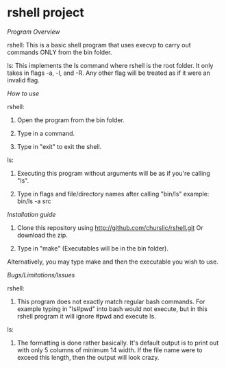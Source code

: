 # rshell project

*Program Overview*

rshell: This is a basic shell program that uses execvp to
carry out commands ONLY from the bin folder.

ls: This implements the ls command where rshell is the root
folder. It only takes in flags -a, -l, and -R. Any other flag will
be treated as if it were an invalid flag.

*How to use*

rshell:

1. Open the program from the bin folder.

2. Type in a command.

3. Type in "exit" to exit the shell.

ls:

1. Executing this program without arguments will be as if
   you're calling "ls".

2. Type in flags and file/directory names after calling "bin/ls"
        example: bin/ls -a src

*Installation guide*

1. Clone this repository using
   http://github.com/churslic/rshell.git
   Or download the zip.

2. Type in "make" (Executables will be in the bin folder).

Alternatively, you may type make and then the executable you wish to use.

*Bugs/Limitations/Issues*

rshell:

1. This program does not exactly match regular bash commands.
   For example typing in "ls#pwd" into bash would not execute,
   but in this rshell program it will ignore #pwd and execute ls.

ls:

1. The formatting is done rather basically. It's default output
   is to print out with only 5 columns of minimum 14 width. If
   the file name were to exceed this length, then the output will
   look crazy.
